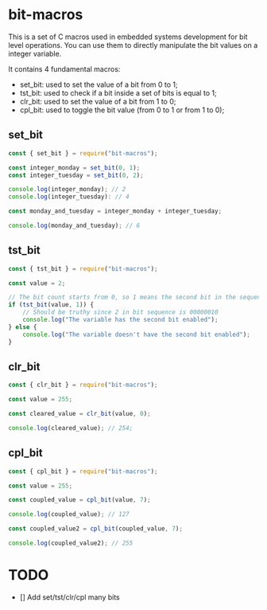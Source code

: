 # bit-macros

This is a set of C macros used in embedded systems development for bit level operations. You can use them to directly manipulate the bit values on a integer variable.

It contains 4 fundamental macros:

- set_bit: used to set the value of a bit from 0 to 1;
- tst_bit: used to check if a bit inside a set of bits is equal to 1;
- clr_bit: used to set the value of a bit from 1 to 0;
- cpl_bit: used to toggle the bit value (from 0 to 1 or from 1 to 0);

## set_bit

```javascript
const { set_bit } = require("bit-macros");

const integer_monday = set_bit(0, 1);
const integer_tuesday = set_bit(0, 2);

console.log(integer_monday); // 2
console.log(integer_tuesday): // 4

const monday_and_tuesday = integer_monday + integer_tuesday;

console.log(monday_and_tuesday); // 6
```

## tst_bit

```javascript
const { tst_bit } = require("bit-macros");

const value = 2;

// The bit count starts from 0, so 1 means the second bit in the sequence
if (tst_bit(value, 1)) {
	// Should be truthy since 2 in bit sequence is 00000010
	console.log("The variable has the second bit enabled");
} else {
	console.log("The variable doesn't have the second bit enabled");
}
```

## clr_bit

```javascript
const { clr_bit } = require("bit-macros");

const value = 255;

const cleared_value = clr_bit(value, 0);

console.log(cleared_value); // 254;
```

## cpl_bit

```javascript
const { cpl_bit } = require("bit-macros");

const value = 255;

const coupled_value = cpl_bit(value, 7);

console.log(coupled_value); // 127

const coupled_value2 = cpl_bit(coupled_value, 7);

console.log(coupled_value2); // 255
```

# TODO

- [] Add set/tst/clr/cpl many bits
